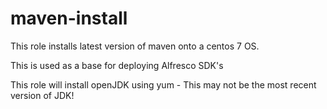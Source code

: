 maven-install
=========

This role installs latest version of maven onto a centos 7 OS.

This is used as a base for deploying Alfresco SDK's

This role will install openJDK using yum - This may not be the most recent version of JDK!